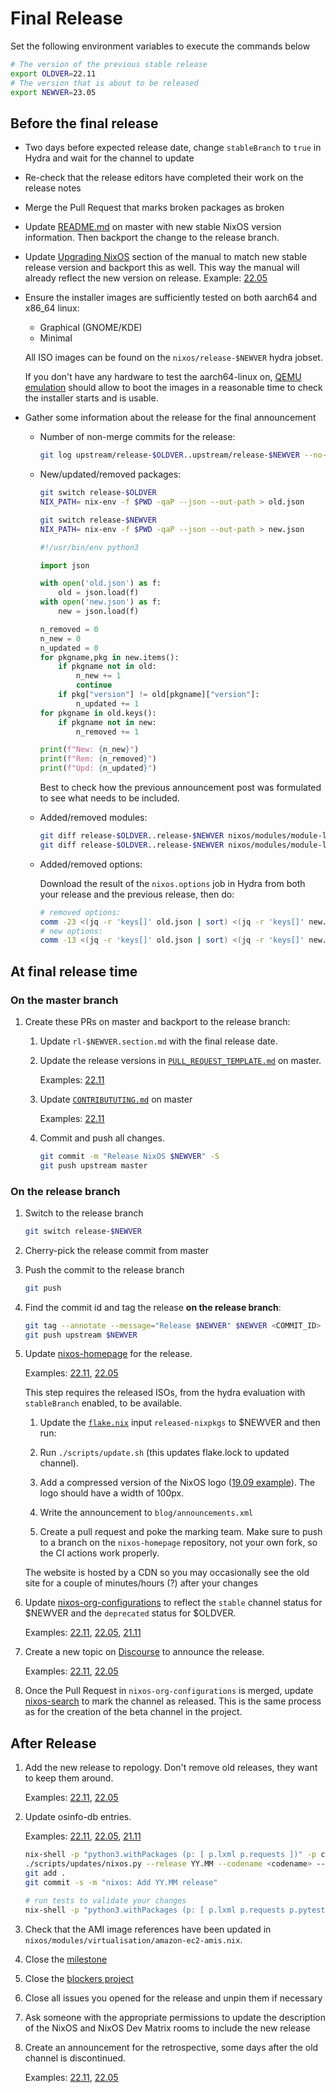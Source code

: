 # Final Release

Set the following environment variables to execute the commands below

```bash
# The version of the previous stable release
export OLDVER=22.11
# The version that is about to be released
export NEWVER=23.05
```

## Before the final release

- Two days before expected release date, change `stableBranch` to `true` in Hydra and wait for the channel to update

- Re-check that the release editors have completed their work on the release notes

- Merge the Pull Request that marks broken packages as broken

- Update [README.md](https://github.com/NixOS/nixpkgs/commit/40fd9ae3ac8048758abdcfc7d28a78b5f22fe97e) on master with
  new stable NixOS version information. Then backport the change to the release branch.

- Update [Upgrading NixOS](https://nixos.org/manual/nixos/stable/index.html#sec-upgrading) section of the manual to
  match new stable release version and backport this as well. This way the manual will already reflect the new version
  on release. Example: [22.05](https://github.com/nixos/nixpkgs/commit/cbaacfb8dfa2ddadfb152fa8ef163b40db9041af)

- Ensure the installer images are sufficiently tested on both aarch64 and x86_64 linux:
  - Graphical (GNOME/KDE)
  - Minimal

  All ISO images can be found on the `nixos/release-$NEWVER` hydra jobset.

  If you don't have any hardware to test the aarch64-linux on, [QEMU
  emulation](QEMU-aarch64.md) should allow to boot the images in a
  reasonable time to check the installer starts and is usable.

- Gather some information about the release for the final announcement

  - Number of non-merge commits for the release:

    ```bash
    git log upstream/release-$OLDVER..upstream/release-$NEWVER --no-merges --format=%an | wc -l
    ```

  - New/updated/removed packages:

    ```bash
    git switch release-$OLDVER
    NIX_PATH= nix-env -f $PWD -qaP --json --out-path > old.json

    git switch release-$NEWVER
    NIX_PATH= nix-env -f $PWD -qaP --json --out-path > new.json
    ```

    ```python
    #!/usr/bin/env python3

    import json

    with open('old.json') as f:
        old = json.load(f)
    with open('new.json') as f:
        new = json.load(f)

    n_removed = 0
    n_new = 0
    n_updated = 0
    for pkgname,pkg in new.items():
        if pkgname not in old:
            n_new += 1
            continue
        if pkg["version"] != old[pkgname]["version"]:
            n_updated += 1
    for pkgname in old.keys():
        if pkgname not in new:
            n_removed += 1

    print(f"New: {n_new}")
    print(f"Rem: {n_removed}")
    print(f"Upd: {n_updated}")
    ```

    Best to check how the previous announcement post was formulated to see what needs to
    be included.

  - Added/removed modules:

    ```bash
    git diff release-$OLDVER..release-$NEWVER nixos/modules/module-list.nix | grep ^+ | wc -l
    git diff release-$OLDVER..release-$NEWVER nixos/modules/module-list.nix | grep ^- | wc -l
    ```

  - Added/removed options:

    Download the result of the `nixos.options` job in Hydra from both your release and the previous release, then do:

    ```bash
    # removed options:
    comm -23 <(jq -r 'keys[]' old.json | sort) <(jq -r 'keys[]' new.json | sort) | wc -l
    # new options:
    comm -13 <(jq -r 'keys[]' old.json | sort) <(jq -r 'keys[]' new.json | sort) | wc -l
    ```

## At final release time

### On the master branch

1. Create these PRs on master and backport to the release branch:

   1. Update `rl-$NEWVER.section.md` with the final release date.

   1. Update the release versions in [`PULL_REQUEST_TEMPLATE.md`](https://github.com/NixOS/nixpkgs/blob/master/.github/PULL_REQUEST_TEMPLATE.md)
      on master.

      Examples: [22.11](https://github.com/NixOS/nixpkgs/commit/f1b9cc23aa8b1549dd7cb53dbe9fc950efc97646#diff-18813c86948efc57e661623d7ba48ff94325c9b5421ec9177f724922dd553a35)

   1. Update [`CONTRIBUTUTING.md`](https://github.com/NixOS/nixpkgs/blob/master/CONTRIBUTING.md) on master

      Examples: [22.11](https://github.com/NixOS/nixpkgs/commit/f1b9cc23aa8b1549dd7cb53dbe9fc950efc97646#diff-eca12c0a30e25b4b46522ebf89465a03ba72a03f540796c979137931d8f92055)

   1. Commit and push all changes.
   
      ```bash
      git commit -m "Release NixOS $NEWVER" -S
      git push upstream master
      ```

### On the release branch

1. Switch to the release branch

   ```bash
   git switch release-$NEWVER
   ```

1. Cherry-pick the release commit from master

1. Push the commit to the release branch

   ```bash
   git push
   ````

1. Find the commit id and tag the release **on the release branch**:

   ```bash
   git tag --annotate --message="Release $NEWVER" $NEWVER <COMMIT_ID>
   git push upstream $NEWVER
   ```

1. Update [nixos-homepage](https://github.com/NixOS/nixos-homepage) for the release.

   Examples: [22.11](https://github.com/NixOS/nixos-homepage/pull/952), [22.05](https://github.com/NixOS/nixos-homepage/pull/853)

   This step requires the released ISOs, from the hydra evaluation with `stableBranch` enabled, to be available.

   1. Update the [`flake.nix`](https://github.com/NixOS/nixos-homepage/blob/bd11c42e925f192e6e2d369d021b58046daf384c/flake.nix#L9)
      input `released-nixpkgs` to $NEWVER and then run:

   1. Run `./scripts/update.sh` (this updates flake.lock to updated channel).

   1. Add a compressed version of the NixOS logo ([19.09 example](https://github.com/NixOS/nixos-homepage/blob/a5626c71c03a2dd69086564e56f1a230a2bb177a/logo/nixos-logo-19.09-loris-lores.png)). The logo should have a width of 100px.

   1. Write the announcement to `blog/announcements.xml`

   1. Create a pull request and poke the marking team. Make sure to
      push to a branch on the `nixos-homepage` repository, not your
      own fork, so the CI actions work properly.

   The website is hosted by a CDN so you may occasionally see the old site for a couple of minutes/hours (?) after your changes

1. Update [nixos-org-configurations](https://github.com/NixOS/nixos-org-configurations) to reflect the `stable` channel
   status for $NEWVER and the `deprecated` status for $OLDVER.
   
   Examples: [22.11](https://github.com/NixOS/nixos-org-configurations/pull/228), [22.05](https://github.com/NixOS/nixos-org-configurations/pull/210), [21.11](https://github.com/NixOS/nixos-org-configurations/pull/192)

1. Create a new topic on [Discourse](https://discourse.nixos.org/) to announce the release.

   Examples: [22.11](https://discourse.nixos.org/t/nixos-22-11-released/23637), [22.05](https://discourse.nixos.org/t/nixos-22-05-released/19404)

1. Once the Pull Request in `nixos-org-configurations` is merged, update [nixos-search](https://github.com/NixOS/nixos-search/) to mark the channel as released.
   This is the same process as for the creation of the beta channel in the project.

## After Release

1. Add the new release to repology. Don't remove old releases, they want to keep them around.

   Examples: [22.11](https://github.com/repology/repology-updater/pull/1289), [22.05](https://github.com/repology/repology-updater/pull/1156)

1. Update osinfo-db entries.

   Examples: [22.11](https://gitlab.com/libosinfo/osinfo-db/-/merge_requests/539), [22.05](https://gitlab.com/libosinfo/osinfo-db/-/merge_requests/457), [21.11](https://gitlab.com/libosinfo/osinfo-db/-/merge_requests/385)

   ```bash
   nix-shell -p "python3.withPackages (p: [ p.lxml p.requests ])" -p cdrkit
   ./scripts/updates/nixos.py --release YY.MM --codename <codename> --release-date YYYY-MM-DD --next-release YY.MM
   git add .
   git commit -s -m "nixos: Add YY.MM release"

   # run tests to validate your changes
   nix-shell -p "python3.withPackages (p: [ p.lxml p.requests p.pytest ])" -p cdrkit osinfo-db-tools gettext --run "make check"
   ```

1. Check that the AMI image references have been updated in `nixos/modules/virtualisation/amazon-ec2-amis.nix`.

1. Close the [milestone](https://github.com/NixOS/nixpkgs/milestones)

1. Close the [blockers project](https://github.com/orgs/NixOS/projects)

1. Close all issues you opened for the release and unpin them if necessary

1. Ask someone with the appropriate permissions to update the description of the NixOS and NixOS Dev Matrix rooms to include the new release

1. Create an announcement for the retrospective, some days after the old channel is discontinued.
 
   Examples: [22.11](https://discourse.nixos.org/t/nixos-22-11-retrospective/23858), [22.05](https://discourse.nixos.org/t/22-05-retrospective/19413)
